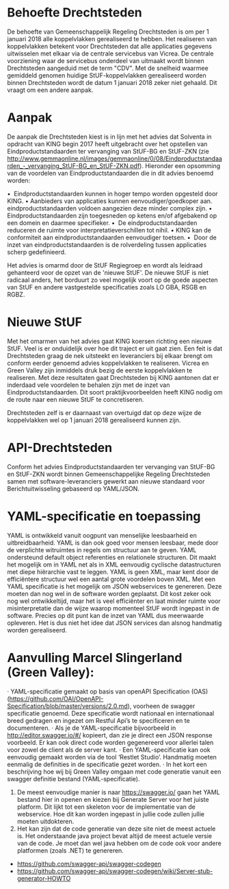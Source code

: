 # Behoefte Drechtsteden

De behoefte van Gemeenschappelijk Regeling Drechtsteden is om per 1 januari 2018
alle koppelvlakken gerealiseerd te hebben. Het realiseren van koppelvlakken
betekent voor Drechtsteden dat alle applicaties gegevens uitwisselen met elkaar
via de centrale servicebus van Vicrea. De centrale voorziening waar de
servicebus onderdeel van uitmaakt wordt binnen Drechtsteden aangeduid met de
term "CDV". Met de snelheid waarmee gemiddeld genomen huidige
StUF-koppelvlakken gerealiseerd worden binnen Drechtsteden wordt de datum 1
januari 2018 zeker niet gehaald. Dit vraagt om een andere aanpak.

# Aanpak

De aanpak die Drechtsteden kiest is in lijn met het advies dat Solventa in
opdracht van KING begin 2017 heeft uitgebracht over het opstellen van
Eindproductstandaarden ter vervanging van StUF-BG en StUF-ZKN (zie http://www.gemmaonline.nl/images/gemmaonline/0/08/Eindproductstandaarden_-_vervanging_StUF-BG_en_StUF-ZKN.pdf).
Hieronder een opsomming van de voordelen van Eindproductstandaarden die in dit
advies benoemd worden:

•  Eindproductstandaarden kunnen in hoger tempo worden opgesteld door KING. 
•  Aanbieders van applicaties kunnen eenvoudiger/goedkoper aan. eindproductstandaarden
voldoen aangezien deze minder complex zijn. 
•  Eindproductstandaarden zijn toegesneden op ketens en/of afgebakend op een domein en daarmee
specifieker. 
•  De eindproductstandaarden reduceren de ruimte voor interpretatieverschillen tot
nihil. 
•  KING kan de conformiteit aan eindproductstandaarden eenvoudiger toetsen. 
•  Door de inzet van eindproductstandaarden is de rolverdeling tussen applicaties
scherp gedefinieerd. 

Het advies is omarmd door de StUF Regiegroep en wordt als 
leidraad gehanteerd voor de opzet van de 'nieuwe StUF'. De nieuwe StUF is niet
radicaal anders, het borduurt zo veel mogelijk voort op de goede aspecten van
StUF en andere vastgestelde specificaties zoals LO GBA, RSGB en RGBZ.

# Nieuwe StUF

Met het omarmen van het advies gaat KING koersen richting een nieuwe StUF. Veel is
er onduidelijk over hoe dit traject er uit gaat zien. Een feit is dat
Drechtsteden graag de nek uitsteekt en leveranciers bij elkaar brengt om
conform eerder genoemd advies koppelvlakken te realiseren. Vicrea en Green
Valley zijn inmiddels druk bezig de eerste koppelvlakken te realiseren. Met
deze resultaten gaat Drechtsteden bij KING aantonen dat er inderdaad vele
voordelen te behalen zijn met de inzet van Eindproductstandaarden. Dit soort
praktijkvoorbeelden heeft KING nodig om de route naar een nieuwe StUF te
concretiseren.

Drechtsteden zelf is er daarnaast van overtuigd dat op deze wijze de koppelvlakken wel op 1
januari 2018 gerealiseerd kunnen zijn.

# API-Drechtsteden
Conform het advies Eindproductstandaarden ter vervanging van StUF-BG en StUF-ZKN wordt binnen Gemeenschappelijke Regeling Drechtsteden samen met software-leveranciers gewerkt aan nieuwe standaard voor Berichtuitwisseling gebaseerd op YAML/JSON.

# YAML-specificatie en toepassing
YAML is ontwikkeld vanuit oogpunt van menselijke leesbaarheid en uitbreidbaarheid. YAML is dan ook goed voor mensen leesbaar, mede door de verplichte witruimtes in regels om structuur aan te geven. YAML ondersteund default object referenties en relationele structuren. Dit maakt het mogelijk om in YAML net als in XML eenvoudig cyclische datastructuren met diepe hiërarchie vast te leggen. YAML is geen XML, maar kent door de efficiëntere structuur wel een aantal grote voordelen boven XML. 
Met een YAML specificatie is het mogelijk om JSON webservices te genereren. Deze moeten dan nog wel in de software worden geplaatst. Dit kost zeker ook nog wel ontwikkeltijd, maar het is veel efficiënter en laat minder ruimte voor misinterpretatie dan de wijze waarop momenteel StUF wordt ingepast in de software. Precies op dit punt kan de inzet van YAML dus meerwaarde opleveren. Het is dus niet het idee dat JSON services dan alsnog handmatig worden gerealiseerd.
 
# Aanvulling Marcel Slingerland (Green Valley):
·         YAML-specificatie gemaakt op basis van openAPI Specification (OAS) (https://github.com/OAI/OpenAPI-Specification/blob/master/versions/2.0.md), voorheen de swagger specificatie genoemd. Deze specificatie wordt nationaal en internationaal breed gedragen en ingezet om Restful Api’s  te specificeren en te documenteren.
·         Als je de YAML-specificatie bijvoorbeeld in http://editor.swagger.io/#/  kopieert, dan zie je direct een JSON response voorbeeld. Er kan ook direct code worden gegenereerd voor allerlei talen voor zowel de client als de server kant.
·         Een YAML-specificatie kan ook eenvoudig gemaakt worden via de tool ‘Restlet Studio’. Handmatig moeten eenmalig de definities in de specificatie gezet worden.
·         In het kort een beschrijving hoe wij bij Green Valley omgaan met code generatie vanuit een swagger definitie bestand (YAML-specificatie).
1. De meest eenvoudige manier is naar https://swagger.io/ gaan het YAML bestand hier in openen en kiezen bij Generate Server voor het juiste platform.  Dit lijkt tot een skeleton voor de implementatie van de webservice.  Hoe dit kan worden ingepast in jullie code zullen jullie moeten uitdokteren.
2. Het kan zijn dat de code generatie van deze site niet de meest actuele is. Het onderstaande java project bevat altijd de meest actuele versie van de code.  Je moet dan wel java hebben om de code ook voor andere platformen (zoals .NET) te genereren. 
- https://github.com/swagger-api/swagger-codegen
- https://github.com/swagger-api/swagger-codegen/wiki/Server-stub-generator-HOWTO
